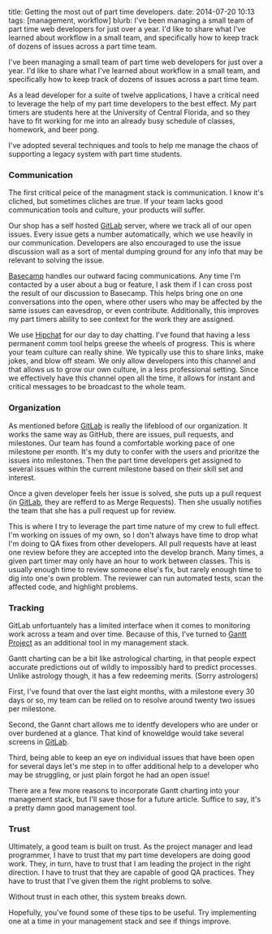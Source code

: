 title: Getting the most out of part time developers.
date: 2014-07-20 10:13
tags: [management, workflow]
blurb: I've been managing a small team of part time web developers for just over a year. I'd like to share what I've learned about workflow in a small team, and specifically how to keep track of dozens of issues across a part time team.

I've been managing a small team of part time web developers for just over a year. I'd like to share what I've learned about workflow in a small team, and specifically how to keep track of dozens of issues across a part time team.

As a lead developer for a suite of twelve applications, I have a critical need to leverage the help of my part time developers to the best effect. My part timers are students here at the University of Central Florida, and so they have to fit working for me into an already busy schedule of classes, homework, and beer pong.

I've adopted several techniques and tools to help me manage the chaos of supporting a legacy system with part time students. 


### Communication

The first critical peice of the managment stack is communication. I know it's cliched, but sometimes cliches are true. If your team lacks good communication tools and culture, your products will suffer.

Our shop has a self hosted [GitLab][1] server, where we track all of our open issues. Every issue gets a number automatically, which we use heavily in our communication. Developers are also encouraged to use the issue discussion wall as a sort of mental dumping ground for any info that may be relevant to solving the issue. 

[Basecamp](https://basecamp.com/) handles our outward facing communications. Any time I'm contacted by a user about a bug or feature, I ask them if I can cross post the result of our discussion to Basecamp. This helps bring one on one conversations into the open, where other users who may be affected by the same issues can eavesdrop, or even contribute. Additionally, this improves my part timers ability to see context for the work they are assigned.

We use [Hipchat](http://hipchat.com) for our day to day chatting. I've found that having a less permanent comm tool helps greese the wheels of progress. This is where your team culture can really shine. We typically use this to share links, make jokes, and blow off steam. We only allow developers into this channel and that allows us to grow our own culture, in a less professional setting. Since we effectively have this channel open all the time, it allows for instant and critical messages to be broadcast to the whole team. 


### Organization

As mentioned before [GitLab][1] is really the lifeblood of our organization. It works the same way as GitHub, there are issues, pull requests, and milestones. Our team has found a comfortable working pace of one milestone per month. It's my duty to confer with the users and prioritze the issues into milestones. Then the part time developers get assigned to several issues within the current milestone based on their skill set and interest. 

Once a given developer feels her issue is solved, she puts up a pull request (in [GitLab][1], they are refferd to as Merge Requests). Then she usually notifies the team that she has a pull request up for review. 

This is where I try to leverage the part time nature of my crew to full effect. I'm working on issues of my own, so I don't always have time to drop what I'm doing to QA fixes from other developers. All pull requests have at least one review before they are accepted into the develop branch. Many times, a given part timer may only have an hour to work between classes. This is usually enough time to review someone else's fix, but rarely enough time to dig into one's own problem. The reviewer can run automated tests, scan the affected code, and highlight problems.


### Tracking

GitLab unfortuantely has a limited interface when it comes to monitoring work across a team and over time. Because of this, I've turned to [Gantt Project](http://www.ganttproject.biz/) as an additional tool in my management stack.

Gantt charting can be a bit like astrological charting, in that people expect accurate predictions out of wildly to impossibly hard to predict processes. Unlike astrology though, it has a few redeeming merits. (Sorry astrologers)

First, I've found that over the last eight months, with a milestone every 30 days or so, my team can be relied on to resolve around twenty two issues per milestone. 

Second, the Gannt chart allows me to identfy developers who are under or over burdened at a glance. That kind of knoweldge would take several screens in [GitLab][1].

Third, being able to keep an eye on individual issues that have been open for several days let's me step in to offer additional help to a developer who may be struggling, or just plain forgot he had an open issue!

There are a few more reasons to incorporate Gantt charting into your management stack, but I'll save those for a future article. Suffice to say, it's a pretty damn good management tool.

### Trust

Ultimately, a good team is built on trust. As the project manager and lead programmer, I have to trust that my part time developers are doing good work. They, in turn, have to trust that I am leading the project in the right direction. I have to trust that they are capable of good QA practices. They have to trust that I've given them the right problems to solve. 

Without trust in each other, this system breaks down. 

Hopefully, you've found some of these tips to be useful. Try implementing one at a time in your management stack and see if things improve.


[1]: https://about.gitlab.com/
